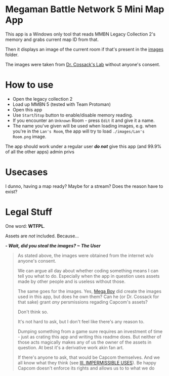 # Megaman Battle Network 5 Mini Map App

This app is a Windows only tool that reads MMBN Legacy Collection 2's memory and grabs current map ID from that.

Then it displays an image of the current room if that's present in the [images](/images/) folder.

The images were taken from [Dr. Cossack's Lab](https://www.interordi.com/mega_man_pc/games/mmbn5/) without anyone's consent.


# How to use

- Open the legacy collection 2
- Load up MMBN 5 (tested with Team Protoman)
- Open this app
- Use `Start`/`Stop` button to enable/disable memory reading.
- If you encounter an `Unknown` Room - press `Edit` it and give it a name.
- The name you've given will be used when loading images, e.g. when you're in the `Lan's Room`, the app will try to load `./images/Lan's Room.png` image.

The app should work under a regular user ***do not*** give this app (and 99.9% of all the other apps) admin privs


# Usecases

I dunno, having a map ready? Maybe for a stream? Does the reason have to exist?


# Legal Stuff

One word: **WTFPL**.

Assets are *not* included. Because...

***- Wait, did you *steal* the images? ~ The User***

> As stated above, the images were obtained from the internet w/o anyone's consent.
>
> We can argue all day about whether coding something means I can tell you what to do. Especially when the app in question uses assets made by other people and is useless without those.
>
> The same goes for the images. Yes, [Mega Boy](mailto:megaboy@sympatico.ca) did create the images used in this app, but does he own them? Can he (or Dr. Cossack for that sake) grant *any* persmissions regading Capcom's assets?
>
> Don't think so.
>
> It's not hard to ask, but I don't feel like there's any reason to.
>
> Dumping something from a game sure requires an investment of time - just as crating this app and writing this readme does. But neither of those acts magically makes any of us the owner of the assets in question. At best it's a derivative work akin fan art.
>
> If there's anyone to ask, that would be Capcom themselves. And we all know what they think (see [III. IMPERMISSIBLE USES](https://www.capcomusa.com/video-policy/)). Be happy Capcom doesn't enforce its rights and allows us to to what we do
